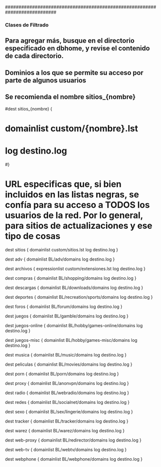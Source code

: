 ########################################################################### 
### Clases de Filtrado 
## Para agregar más, busque en el directorio especificado en dbhome, y revise el contenido de cada directorio. 

## Dominios a los que se permite su acceso por parte de algunos usuarios
## Se recomienda el nombre sitios_{nombre}
#dest sitios_{nombre} {
#  domainlist custom/{nombre}.lst
#  log destino.log
#}

# URL especificas que, si bien incluidos en las listas negras, se confía para su acceso a TODOS los usuarios de la red. Por lo general, para sitios de actualizaciones y ese tipo de cosas
dest sitios { 
    domainlist custom/sitios.lst
    log destino.log
} 

dest adv {
    domainlist BL/adv/domains
    log destino.log
}

dest archivos {
    expressionlist custom/extensiones.lst
    log destino.log
}

dest compras {
    domainlist BL/shopping/domains 
    log destino.log
}

dest descargas {
    domainlist BL/downloads/domains
    log destino.log
}

dest deportes {
    domainlist BL/recreation/sports/domains
    log destino.log
}

dest foros {
    domainlist BL/forum/domains
    log destino.log
}

dest juegos {
    domainlist BL/gamble/domains
    log destino.log
}

dest juegos-online {
    domainlist BL/hobby/games-online/domains
    log destino.log
}

dest juegos-misc {
    domainlist BL/hobby/games-misc/domains
    log destino.log
}

dest musica {
    domainlist BL/music/domains
    log destino.log
}

dest peliculas {
    domainlist BL/movies/domains
    log destino.log
}

dest porn {
    domainlist BL/porn/domains
    log destino.log
}

dest proxy {
    domainlist BL/anonvpn/domains
    log destino.log
}

dest radio {
    domainlist BL/webradio/domains
    log destino.log
}

dest redes {
    domainlist BL/socialnet/domains
    log destino.log
} 

dest sexo {
    domainlist BL/sex/lingerie/domains
    log destino.log
}

dest tracker {
    domainlist BL/tracker/domains
    log destino.log
}

dest warez {
    domainlist BL/warez/domains
    log destino.log
}
 
dest web-proxy {
    domainlist BL/redirector/domains
    log destino.log
}

dest web-tv {
    domainlist BL/webtv/domains
    log destino.log
}

dest webphone {
    domainlist BL/webphone/domains
    log destino.log
}
